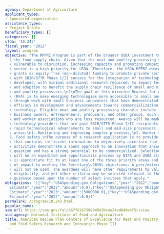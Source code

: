 ```yaml
---
agency: Department of Agriculture
applicant_types:
- Sponsored organization
assistance_types:
- Project Grants
beneficiary_types: []
categories: []
cfda: '10.243'
fiscal_year: '2022'
layout: program
objective: "The MPPRI Program is part of the broader USDA investment to transform\
  \ the food supply chain. Given that the meat and poultry processing sector is particularly\
  \ vulnerable to disruption, increasing capacity and promoting competition in this\
  \ sector is a high priority for USDA. Therefore, the USDA MPPRI awards will provide\
  \ grants as equity-free (non-diluted) funding to promote private sector companies\
  \ with SBIR/STTR Phase I/II success for the integration of technology that has been\
  \ developed, with minimal additional research required, to impact technology advancements\
  \ and adoption to benefit the supply chain resilience of small and mid-size meat\
  \ and poultry processors.\n2\nThe goal of this directed Request for Applications\
  \ (RFA) is to make emerging technologies more accessible to small and mid-size processors\
  \ through work with small business innovators that have demonstrated significant\
  \ efficacy in development and advancements towards commercialization of relevant\
  \ technology. Eligible meat and poultry processing channels include independent\
  \ business owners, entrepreneurs, producers, and other groups, such as cooperatives\
  \ and worker associations who are less resourced. Awards will be made to select\
  \ technology providers that are past SBIR/STTR Phase I/II recipients that can provide\
  \ rapid technological advancements to small and mid-size processors in three priority\
  \ areas:\n1. Monitoring and improving complex processes,\n2. Worker safety, and\n\
  3. Food safety.\nThe purpose of a research application is to provide a written statement\
  \ that contains sufficient information to objectively ascertain that the proposed\
  \ activities demonstrate a sound approach to an innovation that answers both a scientific\
  \ question and has a strong potential to be commercialized. Selection of awardees\
  \ will be an expedited and opportunistic process by NIFA and USDA staff based upon\
  \ 1) appropriate fit to at least one of the three priority areas and 2) likelihood\
  \ of impact to meeting the Secretary\u2019s objectives. A peer/external review panel\
  \ will not be used. The awardees will have other requirements to validate their\
  \ eligibility, and yet other criteria may be selected relevant to the Secretary\u2019\
  s guidance based upon the number of select invitees that apply."
obligations: '[{"key":"USASpending.gov Obligations","year":"2022","amount":0.0},{"key":"SAM.gov
  Estimate","year":"2022","amount":0.0},{"key":"USASpending.gov Obligations","year":"2023","amount":10874509.0},{"key":"SAM.gov
  Estimate","year":"2023","amount":15000000.0},{"key":"USASpending.gov Obligations","year":"2024","amount":0.0},{"key":"SAM.gov
  Estimate","year":"2024","amount":0.0}]'
permalink: /program/10.243.html
popular_name: ''
sam_url: https://sam.gov/fal/867f628759894583be4e24ed649e4f5c/view
sub-agency: National Institute of Food and Agriculture
title: American Rescue Plan Centers of Excellence for Meat and Poultry Processing
  and Food Safety Research and Innovation Phase III
---
```

